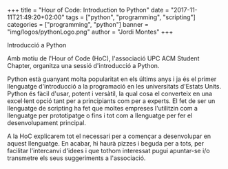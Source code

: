 +++
title = "Hour of Code: Introduction to Python"
date = "2017-11-11T21:49:20+02:00"
tags = ["python", "programming", "scripting"]
categories = ["programming", "python"]
banner = "img/logos/pythonLogo.png"
author = "Jordi Montes"
+++

Introducció a Python

Amb motiu de l'Hour of Code (HoC), l'associació UPC ACM Student Chapter, organitza una sessió d'introducció a Python.

Python està guanyant molta popularitat en els últims anys i ja és el primer llenguatge d'introducció a la programació en les universitats d'Estats Units. Python és fàcil d'usar,  potent i versàtil, la qual cosa el converteix en una excel·lent opció tant per a principiants com per a experts. El fet de ser un llenguatge de scripting ha fet que moltes empreses l'utilitzin com a llenguatge per prototipatge o fins i tot com a llenguatge per fer el desenvolupament principal.

A la HoC explicarem tot el necessari per a començar a desenvolupar en aquest llenguatge. En acabar, hi haurà pizzes i beguda per a tots, per facilitar l'intercanvi d'idees i que tothom interessat pugui apuntar-se i/o transmetre els seus suggeriments a l'associació.
